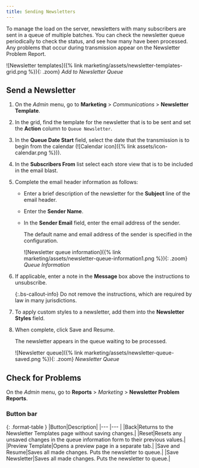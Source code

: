 ```yaml
---
title: Sending Newsletters
---
```


To manage the load on the server, newsletters with many subscribers are sent in a queue of multiple batches. You can check the newsletter queue periodically to check the status, and see how many have been processed. Any problems that occur during transmission appear on the Newsletter Problem Report.

![Newsletter templates]({% link marketing/assets/newsletter-templates-grid.png %}){: .zoom}
_Add to Newsletter Queue_

## Send a Newsletter

1. On the _Admin_ menu, go to **Marketing** > _Communications_ > **Newsletter Template**.

1. In the grid, find the template for the newsletter that is to be sent and set the **Action** column to `Queue Newsletter`.

1. In the **Queue Date Start** field, select the date that the transmission is to begin from the calendar (![Calendar icon]({% link assets/icon-calendar.png %})).

1. In the **Subscribers From** list select each store view that is to be included in the email blast.

1. Complete the email header information as follows:

    - Enter a brief description of the newsletter for the **Subject** line of the email header.

    - Enter the **Sender Name**.

    - In the **Sender Email** field, enter the email address of the sender.

        The default name and email address of the sender is specified in the configuration.

        ![Newsletter queue information]({% link marketing/assets/newsletter-queue-information1.png %}){: .zoom}
        _Queue Information_

1. If applicable, enter a note in the **Message** box above the instructions to unsubscribe.

   {:.bs-callout-info}
   Do not remove the instructions, which are required by law in many jurisdictions.

1. To apply custom styles to a newsletter, add them into the **Newsletter Styles** field.

1. When complete, click <span class="btn">Save and Resume</span>.

    The newsletter appears in the queue waiting to be processed.

    ![Newsletter queue]({% link marketing/assets/newsletter-queue-saved.png %}){: .zoom}
    _Newsletter Queue_

## Check for Problems

On the _Admin_ menu, go to **Reports** > _Marketing_ > **Newsletter Problem Reports**.

### Button bar

{: .format-table }
|Button|Description|
|--- |--- |
|<span class="btn">Back</span>|Returns to the Newsletter Templates page without saving changes.|
|<span class="btn">Reset</span>|Resets any unsaved changes in the queue information form to their previous values.|
|<span class="btn">Preview Template</span>|Opens a preview page in a separate tab.|
|<span class="btn">Save and Resume</span>|Saves all made changes. Puts the newsletter to queue.|
|<span class="btn">Save Newsletter</span>|Saves all made changes. Puts the newsletter to queue.|
